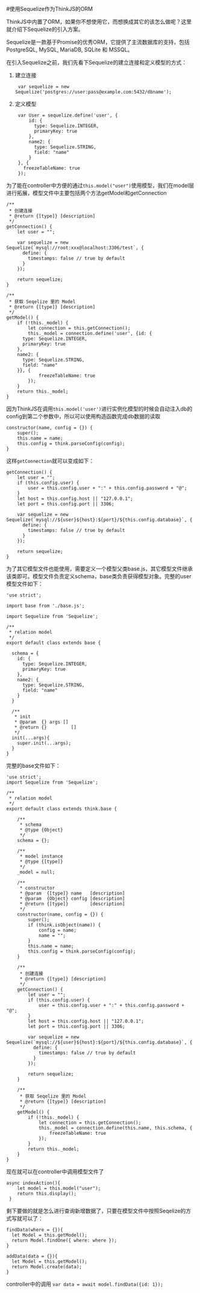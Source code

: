 
#使用Sequelize作为ThinkJS的ORM

ThinkJS中内置了ORM，如果你不想使用它，而想换成其它的该怎么做呢？这里就介绍下Sequelize的引入方案。

Sequelize是一款基于Promise的优秀ORM，它提供了主流数据库的支持，包括PostgreSQL, MySQL, MariaDB, SQLite 和 MSSQL。

在引入Sequelize之前，我们先看下Sequelize的建立连接和定义模型的方式：

1. 建立连接

		var sequelize = new Sequelize('postgres://user:pass@example.com:5432/dbname');

2. 定义模型

		var User = sequelize.define('user', {
		 	id: {
		      type: Sequelize.INTEGER,
		      primaryKey: true
		    },
		    name2: {
		      type: Sequelize.STRING,
		      field: "name"
		    }
		}, {
		  freezeTableName: true
		});

为了能在controller中方便的通过`this.model("user")`使用模型，我们在model层进行拓展，模型文件中主要包括两个方法getModel和getConnection
	
	/**
     * 创建连接
     * @return {[type]} [description]
     */
    getConnection() {
        let user = "";

        var sequelize = new Sequelize(`mysql://root:xxx@localhost:3306/test`, {
          define: {
            timestamps: false // true by default
          }
        });

        return sequelize;
    }

    /**
     * 获取 Seqelize 里的 Model
     * @return {[type]} [description]
     */
    getModel() {
        if (!this._model) {
            let connection = this.getConnection();
            this._model = connection.define('user', {id: {
	      type: Sequelize.INTEGER,
	      primaryKey: true
	    },
	    name2: {
	      type: Sequelize.STRING,
	      field: "name"
	    }}, {
                freezeTableName: true
            });
        }
        return this._model;
    }

因为ThinkJS在调用`this.model('user')`进行实例化模型的时候会自动注入db的config到第二个参数中，所以可以使用构造函数完成db数据的读取

	constructor(name, config = {}) {
        super();
        this.name = name;
        this.config = think.parseConfig(config);
    }

这样`getConnection`就可以变成如下：
	
	getConnection() {
        let user = "";
        if (this.config.user) {
            user = this.config.user + ":" + this.config.password + "@";
        }
        let host = this.config.host || "127.0.0.1";
        let port = this.config.port || 3306;

        var sequelize = new Sequelize(`mysql://${user}${host}:${port}/${this.config.database}`, {
          define: {
            timestamps: false // true by default
          }
        });

        return sequelize;
    }

为了其它模型文件也能使用，需要定义一个模型父类base.js，其它模型文件继承该类即可。模型文件负责定义schema，base类负责获得模型对象。完整的user模型文件如下：
	
	'use strict';

	import base from './base.js';

	import Sequelize from 'Sequelize';

	/**
	 * relation model
	 */
	export default class extends base {

	  schema = {
	    id: {
	      type: Sequelize.INTEGER,
	      primaryKey: true
	    },
	    name2: {
	      type: Sequelize.STRING,
	      field: "name"
	    }
	  }

	  /**
	   * init
	   * @param  {} args []
	   * @return {}         []
	   */
	  init(...args){
	    super.init(...args);
	  }
	}

完整的base文件如下：
	
	'use strict';
	import Sequelize from 'Sequelize';

	/**
	 * relation model
	 */
	export default class extends think.base {
	    
	    /**
	     * schema
	     * @type {Object}
	     */
	    schema = {};

	    /**
	     * model instance
	     * @type {[type]}
	     */
	    _model = null;

	    /**
	     * constructor
	     * @param  {[type]} name   [description]
	     * @param  {Object} config [description]
	     * @return {[type]}        [description]
	     */
	    constructor(name, config = {}) {
	        super();
	        if (think.isObject(name)) {
	            config = name;
	            name = "";
	        }
	        this.name = name;
	        this.config = think.parseConfig(config);
	    }

	    /**
	     * 创建连接
	     * @return {[type]} [description]
	     */
	    getConnection() {
	        let user = "";
	        if (this.config.user) {
	            user = this.config.user + ":" + this.config.password + "@";
	        }
	        let host = this.config.host || "127.0.0.1";
	        let port = this.config.port || 3306;

	        var sequelize = new Sequelize(`mysql://${user}${host}:${port}/${this.config.database}`, {
	          define: {
	            timestamps: false // true by default
	          }
	        });

	        return sequelize;
	    }

	    /**
	     * 获取 Seqelize 里的 Model
	     * @return {[type]} [description]
	     */
	    getModel() {
	        if (!this._model) {
	            let connection = this.getConnection();
	            this._model = connection.define(this.name, this.schema, {
	                freezeTableName: true
	            });
	        }
	        return this._model;
	    }
	}

现在就可以在controller中调用模型文件了

	async indexAction(){
	    let model = this.model("user");
	    return this.display();
	 }	

剩下要做的就是怎么进行查询新增数据了，只要在模型文件中按照Seqelize的方式写就可以了：
	
	findData(where = {}){
	  let Model = this.getModel();
	  return Model.findOne({ where: where });
	}

	addData(data = {}){
	  let Model = this.getModel();
	  return Model.create(data);
	}

controller中的调用 `var data = await model.findData({id: 1});`